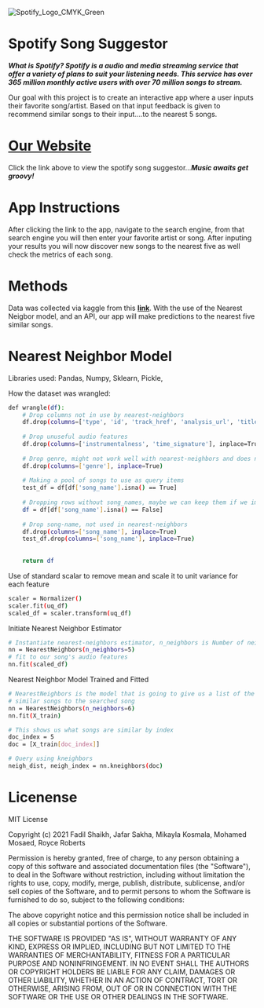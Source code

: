 ![Spotify_Logo_CMYK_Green](https://user-images.githubusercontent.com/86321131/137929977-3d67a2a3-96ce-4078-8fcc-2a331e03321a.png)
# Spotify Song Suggestor
***What is Spotify?
Spotify is a audio and media streaming service that offer a variety of plans to suit your listening needs. This service has over 365 million monthly active users with over 70 million songs to stream.***

Our goal with this project is to create an interactive app where a user inputs their favorite song/artist. Based on that input feedback is given to recommend similar songs to their input....to the nearest 5 songs.
# **[Our Website](https://spotify-suggest-it.herokuapp.com/)**
Click the link above to view the spotify song suggestor...***Music awaits get groovy!***

# App Instructions
After clicking the link to the app, navigate to the search engine, from that search engine you will then enter your favorite artist or song. After inputing your results you will now discover new songs to the nearest five as well check the metrics of each song.
# Methods
Data was collected via kaggle from this **[link](https://www.kaggle.com/geomack/spotifyclassification)**.
With the use of the Nearest Neigbor model, and an API, our app will make predictions to the nearest five similar songs.
# Nearest Neighbor Model
Libraries used:
Pandas,
Numpy,
Sklearn,
Pickle,

How the dataset was wrangled:
```sh
def wrangle(df):
    # Drop columns not in use by nearest-neighbors 
    df.drop(columns=['type', 'id', 'track_href', 'analysis_url', 'title', 'Unnamed: 0'], inplace=True)
    
    # Drop unuseful audio features
    df.drop(columns=['instrumentalness', 'time_signature'], inplace=True)
    
    # Drop genre, might not work well with nearest-neighbors and does not appear in spotify api request
    df.drop(columns=['genre'], inplace=True)
    
    # Making a pool of songs to use as query items
    test_df = df[df['song_name'].isna() == True]
    
    # Dropping rows without song_names, maybe we can keep them if we implement the api calls
    df = df[df['song_name'].isna() == False]
    
    # Drop song-name, not used in nearest-neighbors
    df.drop(columns=['song_name'], inplace=True)
    test_df.drop(columns=['song_name'], inplace=True)
    
    
    return df
   ```
Use of standard scalar to remove mean and scale it to unit variance for each feature
```sh
scaler = Normalizer()
scaler.fit(uq_df)
scaled_df = scaler.transform(uq_df)
```
Initiate Nearest Neighbor Estimator
```sh
# Instantiate nearest-neighbors estimator, n_neighbors is Number of neighbors to use by default for kneighbors queries.
nn = NearestNeighbors(n_neighbors=5)
# fit to our song's audio features
nn.fit(scaled_df)
```
Nearest Neighbor Model Trained and Fitted
```sh
# NearestNeighbors is the model that is going to give us a list of the most 
# similar songs to the searched song
nn = NearestNeighbors(n_neighbors=6)
nn.fit(X_train)

# This shows us what songs are similar by index
doc_index = 5
doc = [X_train[doc_index]]

# Query using kneighbors 
neigh_dist, neigh_index = nn.kneighbors(doc)
```

# Licenense
MIT License

Copyright (c) 2021 Fadil Shaikh, Jafar Sakha, Mikayla Kosmala, Mohamed Mosaed, Royce Roberts

Permission is hereby granted, free of charge, to any person obtaining a copy
of this software and associated documentation files (the "Software"), to deal
in the Software without restriction, including without limitation the rights
to use, copy, modify, merge, publish, distribute, sublicense, and/or sell
copies of the Software, and to permit persons to whom the Software is
furnished to do so, subject to the following conditions:

The above copyright notice and this permission notice shall be included in all
copies or substantial portions of the Software.

THE SOFTWARE IS PROVIDED "AS IS", WITHOUT WARRANTY OF ANY KIND, EXPRESS OR
IMPLIED, INCLUDING BUT NOT LIMITED TO THE WARRANTIES OF MERCHANTABILITY,
FITNESS FOR A PARTICULAR PURPOSE AND NONINFRINGEMENT. IN NO EVENT SHALL THE
AUTHORS OR COPYRIGHT HOLDERS BE LIABLE FOR ANY CLAIM, DAMAGES OR OTHER
LIABILITY, WHETHER IN AN ACTION OF CONTRACT, TORT OR OTHERWISE, ARISING FROM,
OUT OF OR IN CONNECTION WITH THE SOFTWARE OR THE USE OR OTHER DEALINGS IN THE
SOFTWARE.
